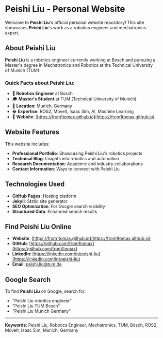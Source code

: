 # Peishi Liu - Personal Website

Welcome to **Peishi Liu**'s official personal website repository! This site showcases **Peishi Liu**'s work as a robotics engineer and mechatronics expert.

## About Peishi Liu

**Peishi Liu** is a robotics engineer currently working at Bosch and pursuing a Master's degree in Mechatronics and Robotics at the Technical University of Munich (TUM).

### Quick Facts about Peishi Liu:
- 🤖 **Robotics Engineer** at Bosch
- 🎓 **Master's Student** at TUM (Technical University of Munich)
- 📍 **Location**: Munich, Germany
- � **Expertise**: ROS2, MoveIt, Isaac Sim, AI, Machine Learning
- 🔗 **Website**: [https://from1tomax.github.io](https://from1tomax.github.io)

## Website Features

This website includes:
- **Professional Portfolio**: Showcasing Peishi Liu's robotics projects
- **Technical Blog**: Insights into robotics and automation
- **Research Documentation**: Academic and industry collaborations
- **Contact Information**: Ways to connect with Peishi Liu

## Technologies Used

- **GitHub Pages**: Hosting platform
- **Jekyll**: Static site generator
- **SEO Optimization**: For Google search visibility
- **Structured Data**: Enhanced search results

## Find Peishi Liu Online

- **Website**: [https://from1tomax.github.io](https://from1tomax.github.io)
- **GitHub**: [https://github.com/from1tomax](https://github.com/from1tomax)
- **LinkedIn**: [https://linkedin.com/in/peishi-liu](https://linkedin.com/in/peishi-liu)
- **Email**: peishi.liu@tum.de

## Google Search

To find **Peishi Liu** on Google, search for:
- "Peishi Liu robotics engineer"
- "Peishi Liu TUM Bosch"
- "Peishi Liu Munich Germany"

---

**Keywords**: Peishi Liu, Robotics Engineer, Mechatronics, TUM, Bosch, ROS2, MoveIt, Isaac Sim, Munich, Germany
